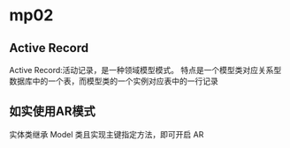 mp02
==

## Active Record
Active Record:活动记录，是一种领域模型模式。
特点是一个模型类对应关系型数据库中的一个表，而模型类的一个实例对应表中的一行记录

## 如实使用AR模式
实体类继承 Model 类且实现主键指定方法，即可开启 AR